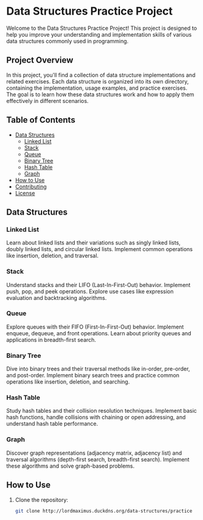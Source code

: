 # Data Structures Practice Project

Welcome to the Data Structures Practice Project! This project is designed to help you improve your understanding and implementation skills of various data structures commonly used in programming.

## Project Overview

In this project, you'll find a collection of data structure implementations and related exercises. Each data structure is organized into its own directory, containing the implementation, usage examples, and practice exercises. The goal is to learn how these data structures work and how to apply them effectively in different scenarios.

## Table of Contents

- [Data Structures](#data-structures)
  - [Linked List](#linked-list)
  - [Stack](#stack)
  - [Queue](#queue)
  - [Binary Tree](#binary-tree)
  - [Hash Table](#hash-table)
  - [Graph](#graph)
- [How to Use](#how-to-use)
- [Contributing](#contributing)
- [License](#license)

## Data Structures

### Linked List

Learn about linked lists and their variations such as singly linked lists, doubly linked lists, and circular linked lists. Implement common operations like insertion, deletion, and traversal.

### Stack

Understand stacks and their LIFO (Last-In-First-Out) behavior. Implement push, pop, and peek operations. Explore use cases like expression evaluation and backtracking algorithms.

### Queue

Explore queues with their FIFO (First-In-First-Out) behavior. Implement enqueue, dequeue, and front operations. Learn about priority queues and applications in breadth-first search.

### Binary Tree

Dive into binary trees and their traversal methods like in-order, pre-order, and post-order. Implement binary search trees and practice common operations like insertion, deletion, and searching.

### Hash Table

Study hash tables and their collision resolution techniques. Implement basic hash functions, handle collisions with chaining or open addressing, and understand hash table performance.

### Graph

Discover graph representations (adjacency matrix, adjacency list) and traversal algorithms (depth-first search, breadth-first search). Implement these algorithms and solve graph-based problems.

## How to Use

1. Clone the repository:

   ```sh
   git clone http://lordmaximus.duckdns.org/data-structures/practice
